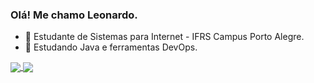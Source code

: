 ### Olá! Me chamo Leonardo.

- 🔭 Estudante de Sistemas para Internet - IFRS Campus Porto Alegre.
- 🌱 Estudando Java e ferramentas DevOps.


<div>
  <a href="https://github.com/anuraghazra/github-readme-stats">
    <img align="center" src="https://github-readme-stats.vercel.app/api?username=leonardogoandete&show_icons=true&theme=radical&locale=en" />
  </a>
  
  <a href="https://github.com/anuraghazra/convoychat">
    <img align="center" src="https://github-readme-stats.vercel.app/api/top-langs/?username=leonardogoandete&layout=compact&theme=radical&card_height=500px" />
  </a>
</div>

